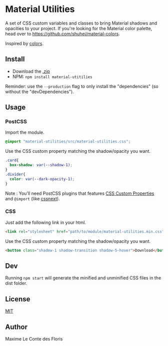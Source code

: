 # Material Utilities

A set of CSS custom variables and classes to bring Material shadows and opacities to your project. If you're looking for the Material color palette, head over to https://github.com/shuhei/material-colors.

Inspired by [colors](https://github.com/mrmrs/colors).

## Install

* Download the [.zip](https://github.com/mlcdf/material-utilities/archive/master.zip)
* NPM: `npm install material-utitilies`

Reminder: use the `--production` flag to only install the "dependencies" (so without the "devDependencies").

## Usage

### PostCSS

Import the module.
```css
@import "material-utilities/src/material-utilities.css";
```

Use the CSS custom property matching the shadow/opacity you want.
```css
.card{
  box-shadow: var(--shadow-1);
}
.divider{
  color: var(--dark-opacity-1);
}
```

Note : You'll need PostCSS plugins that features [CSS Custom Properties](http://www.w3.org/TR/css-variables/#defining-variables) and `@import` (like [cssnext](https://github.com/cssnext/cssnext/)).

### CSS

Just add the following link in your html.
```html
<link rel="stylesheet" href="path/to/module/material-utilities.min.css">
```
Use the CSS custom property matching the shadow/opacity you want.
```html
<button class="shadow-1 shadow-transition shadow-5-hover">Download</button>
```
## Dev

Running `npm start` will generate the minified and unminified CSS files in the dist folder.

## License
[MIT](http://opensource.org/licenses/MIT)

## Author
Maxime Le Conte des Floris
